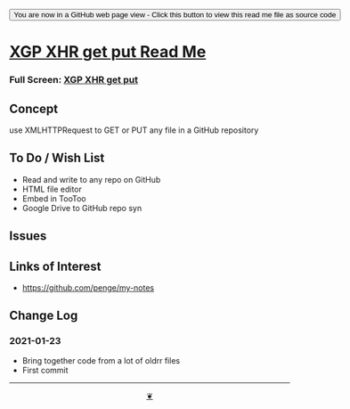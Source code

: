 <span style=display:none; >[You are now in a GitHub source code view - click this link to view Read Me file as a web page]( https://pushme-pullyou.github.io/tootoo-2021/lib/xgp-xhr-get-put/readme.html  "View file as a web page." ) </span>

<div><input type=button onclick=window.top.location.href="https://github.com/pushme-pullyou/tootoo-2021/tree/master/lib/xgp-xhr-get-put/";
value='You are now in a GitHub web page view - Click this button to view this read me file as source code' ></div>


# [XGP XHR get put Read Me]( https://pushme-pullyou.github.io/tootoo-2021/lib/xgp-xhr-get-put/readme.html )

<!--@@@
<div class=iframe-resize ><iframe src=https://pushme-pullyou.github.io/tootoo-2021/lib/xgp-xhr-get-put/ height=100% width=100% ></iframe></div>
_XGP XHR get put in a resizable window. One finger to rotate. Two to zoom._
@@@-->

### Full Screen: [XGP XHR get put]( https://pushme-pullyou.github.io/tootoo-2021/lib/xgp-xhr-get-put/ )


## Concept

use XMLHTTPRequest to GET or PUT any file in a GitHub repository


## To Do / Wish List

* Read and write to any repo on GitHub
* HTML file editor
* Embed in TooToo
* Google Drive to GitHub repo syn


## Issues


## Links of Interest

* https://github.com/penge/my-notes


## Change Log


### 2021-01-23

* Bring together code from a lot of oldrr files
* First commit


***

<center title="Hello! Click me to go up to the top" ><a class=aDingbat href=javascript:window.scrollTo(0,0);> ❦ </a></center>
